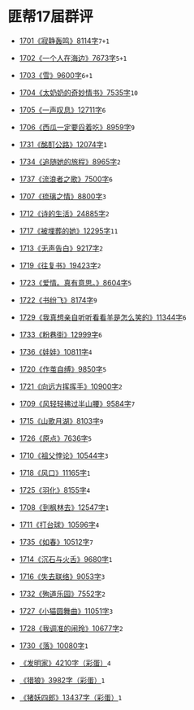 # 匪帮17届群评

- [1701《寂静轰鸣》8114字](./17/1701.md)`7+1`
- [1702《一个人在海边》7673字](./17/1702.md)`5+1`
- [1703《雪》9600字](./17/1703.md)`6+1`
- [1704《太奶奶的奇妙情书》7535字](./17/1704.md)`10`
- [1705《一声叹息》12711字](./17/1705.md)`6`
- [1706《西瓜一定要舀着吃》8959字](./17/1706.md)`9`
- [1731《酩酊公路》12074字](./17/1731.md)`1`
- [1734《追随她的旅程》8965字](./17/1734.md)`2`
- [1737《流浪者之歌》7500字](./17/1737.md)`6`
- [1707《琉璃之情》8800字](./17/1707.md)`3`
- [1712《诗的生活》24885字](./17/1712.md)`2`
- [1717《被埋葬的她》12295字](./17/1717.md)`11`
- [1713《无声告白》9217字](./17/1713.md)`2`
- [1719《往复书》19423字](./17/1719.md)`2`
- [1723《爱情。真有意思。》8604字](./17/1723.md)`5`
- [1722《书纷飞》8174字](./17/1722.md)`9`
- [1729《我真想亲自听听看看羊是怎么笑的》11344字](./17/1729.md)`6`
- [1733《粉巷街》12999字](./17/1733.md)`6`
- [1736《娃娃》10811字](./17/1736.md)`4`
- [1720《作茧自缚》9850字](./17/1720.md)`5`
- [1721《向远方挥挥手》10900字](./17/1721.md)`2`
- [1709《风轻轻拂过半山腰》9584字](./17/1709.md)`7`
- [1715《山歌月湖》8103字](./17/1715.md)`9`
- [1726《原点》7636字](./17/1726.md)`5`
- [1710《祖父悖论》10544字](./17/1710.md)`3`
- [1718《风口》11165字](./17/1718.md)`1`
- [1725《羽化》8155字](./17/1725.md)`4`
- [1708《到枫林去》12547字](./17/1708.md)`1`
- [1711《打台球》10596字](./17/1711.md)`4`
- [1735《如春》10512字](./17/1735.md)`7`
- [1714《沉石与火舌》9680字](./17/1714.md)`1`
- [1716《失去联络》9053字](./17/1716.md)`3`
- [1732《殉道乐园》7552字](./17/1732.md)`2`
- [1727《小猫圆舞曲》11051字](./17/1727.md)`3`
- [1728《我调准的闹玲》10677字](./17/1728.md)`2`
- [1730《落》10080字](./17/1730.md)`1`

- [《发明家》4210字（彩蛋）](./17/1799.md)`4`
- [《猎狼》3982字（彩蛋）](./17/1798.md)`1`
- [《猪妖四郎》13437字（彩蛋）](./17/1797.md)`1`
